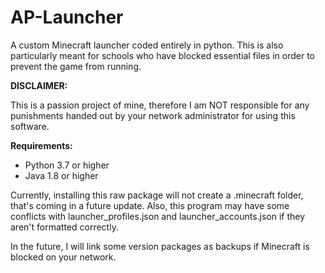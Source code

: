 # AP-Launcher
A custom Minecraft launcher coded entirely in python. 
This is also particularly meant for schools who have blocked essential files in order to prevent the game from running.

**DISCLAIMER:**

This is a passion project of mine, therefore I am NOT responsible for any punishments handed out by your network administrator for using this software.

**Requirements:**
* Python 3.7 or higher
* Java 1.8 or higher

Currently, installing this raw package will not create a .minecraft folder, that's coming in a future update.
Also, this program may have some conflicts with launcher_profiles.json and launcher_accounts.json if they aren't formatted correctly.

In the future, I will link some version packages as backups if Minecraft is blocked on your network.
